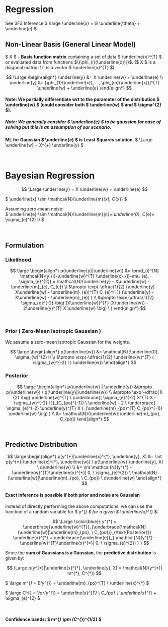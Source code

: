 # Regression
See 3F3 Inference $ \large \underline{x} = G \underline{\theta} + \underline{e}  $

## Non-Linear Basis (General Linear Model)

$ X $ - **Basis function matrix** containing a set of data $ \underline{x}^{T} $ or evaluated data from functions $\{\phi_{i}(\underline{x})\}$. ($ X $ is a diagonal matrix if it is a vector $ \underline{x}^{T} $)

$$ \Large
\begin{align*}
\underline{y} &= X \underline{w} + \underline{e} \\
\underline{y} &= [\phi_{1}(\underline{x}), ..., \phi_{m}(\underline{x})]^{T} \underline{w} + \underline{e}
\end{align*}
$$

#### Note: We partially differentiate wrt to the parameter of the distribution $ \underline{w} $ (could consider both $ \underline{w} $ and $ \sigma^{2} $).

##### Note: We generally consider $ \underline{e} $ to be gaussian for ease of solving but this is an assumption of our scenario.

**ML for Gaussian $ \underline{e} $ is Least Squares solution**.
$ \Large \underline{w} = X^{+} \underline{y} $ 

</br>

# Bayesian Regression

$$ \Large \underline{y} = X \underline{w} + \underline{e} $$

$ \underline{x} \sim \mathcal{N}(\underline{m}_{x}, C_{x}) $

Assuming zero-mean noise:</br>
$ \underline{e} \sim \mathcal{N}(\underline{m}_{e}=\underline{0}, C_{e}= \sigma_{e}^{2} I) $

</br>

## Formulation

### Likelihood

$$ \large 
\begin{align*}
p(\underline{y}|\underline{w}) &= \prod_{i}^{N} \mathcal{N}(y_{i}-\underline{w}^{T} \underline{x}_{i}-\mu_{e}, \sigma_{e}^{2}) = \mathcal{N}(\underline{y} - X\underline{w} - \underline{m}_{e}, C_{e}) \\
&\propto \exp(-\dfrac{1}{2} (\underline{y} - X\underline{w} - \underline{m}_{e})^{T} C_{e}^{-1} (\underline{y} - X\underline{w} - \underline{m}_{e}) ) \\
&\propto \exp(-\dfrac{1}{2} \sigma_{e}^{-2} \big( (X\underline{w})^{T} (X\underline{w}) - 2\underline{y}^{T} X \underline{w} \big) \ )
\end{align*}
$$

</br>

### Prior ( Zero-Mean Isotropic Gaussian )
We assume a zero-mean isotropic Gaussian for the weights.

$$ \large
\begin{align*}
p(\underline{w}) &= \mathcal{N}(\underline{0}, \sigma_{w}^{2} I) \\
&\propto \exp(-\dfrac{1}{2} \underline{w}^{T} ( \sigma_{w}^{-2} I )
\underline{w})
\end{align*}
$$

### Posterior

$$ \large
\begin{align*}
p(\underline{w} | \underline{y}) &\propto p(\underline{w}) \ p(\underline{y}|\underline{w}) \\
&\propto \exp(-\dfrac{1}{2} \big( \underline{w}^{T} \ \underbrace{( \sigma_{e}^{-2} X^{T} X - \sigma_{w}^{-2} I )}_{C_{po}^{-1}}
\ \underline{w} - 2 \ \underbrace{ \sigma_{e}^{-2} \underline{y}^{T} X }_{\underline{m}_{po}^{T} C_{po}^{-1}} \underline{w} \big) ) \\
&= \mathcal{N}(\underline{w}|\underline{m}_{po}, C_{po}) 
\end{align*}
$$

</br>

## Predictive Distribution

$$ \large
\begin{align*}
p(y^{*}|\underline{x}^{*}, \underline{y}, X) &= \int p(y^{*}|\underline{x}^{*}, \underline{w}) \ p(\underline{w}|\underline{y}, X) \ d\underline{w} \\
&= \int \mathcal{N}(y^{*} - \underline{w}^{T}\underline{x}^{*}| 0, \ \sigma_{e}^{2}) \ \mathcal{N}(\underline{w}|\underline{m}_{po}, \ C_{po}) \ d\underline{w} 
\end{align*}
$$

#### Exact inference is possible if both prior and noise are Gaussian

Instead of directly performing the above computations, we can use the function of a random variable for $ y^{*} $ for a given $ \underline{x}^{*} $:

$$ \Large \color{blue}{
y^{*} = \underbrace{\underline{w}^{T}}_{\underbrace{\mathcal{N}(\underline{w}|\underline{m}_{po}, \ C_{po})}_{\text{Posterior}}} \underline{x}^{*} + \underbrace{\underline{e}}_{ \mathcal{N}(y^{*} - \underline{w}^{T}\underline{x}^{*}| 0, \ \sigma_{e}^{2}) } 
}
$$

Since the **sum of Gaussians is a Gaussian**, the **predictive distribution** is given by:

$$ \Large p(y^{*}|\underline{x}^{*}, \underline{y}, X) = \mathcal{N}(y^{*}| m^{*}, C^{*}) $$

$ \large m^{*} = E(y^{*}) = \underline{m}_{po}^{T} \ \underline{x}^{*} $

$ \large C^{*} = Var(y^{*}) = \underline{x}^{*T} \ C_{po} \ \underline{x}^{*} + \sigma_{e}^{2} $

</br>

#### Confidence bands: $ m^{*} \pm (C^{*})^{1/2} $


